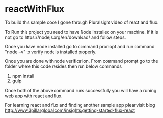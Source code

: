 # reactWithFlux

To build this sample code I gone through Pluralsight video of react and flux.

To Run this project you need to have Node installed on your machine. If it is not go to https://nodejs.org/en/download/ and follow steps.

Once you have node installed go to command promopt and run command "node –v" to verify node is installed properly.

Once you are done with node verification. From command prompt go to the folder where this code resides then run below commands

1. npm install
2. gulp

Once both of the above command runs successfully you will have a runing web app with react and flux.

For learning react and flux and finding another sample app plear visit blog http://www.3pillarglobal.com/insights/getting-started-flux-react


